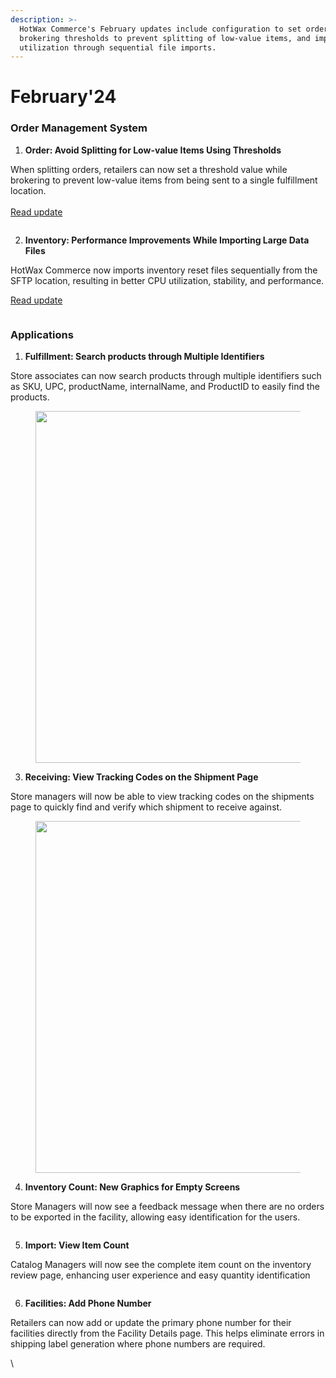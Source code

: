 ```yaml
---
description: >-
  HotWax Commerce's February updates include configuration to set order
  brokering thresholds to prevent splitting of low-value items, and improved CPU
  utilization through sequential file imports.
---
```


# February'24

### Order Management System

1. **Order: Avoid Splitting for Low-value Items Using Thresholds**

When splitting orders, retailers can now set a threshold value while brokering to prevent low-value items from being sent to a single fulfillment location.\
\
[Read update](https://www.hotwax.co/product-updates/avoid-splitting-for-low-value-items-using-thresholds)

<figure><img src="https://www.hotwax.co/hubfs/PU1-%20Set%20Brokering%20Threshold.png" alt=""><figcaption></figcaption></figure>

2. **Inventory: Performance Improvements While Importing Large Data Files**

HotWax Commerce now imports inventory reset files sequentially from the SFTP location, resulting in better CPU utilization, stability, and performance.

[Read update](https://www.hotwax.co/product-updates/performance-improvements-while-importing-large-data-files)

<figure><img src="https://www.hotwax.co/hubfs/Performance%20improvements%20in%20large%20data%20imports.png" alt=""><figcaption></figcaption></figure>

### Applications

1. **Fulfillment: Search products through Multiple Identifiers**

Store associates can now search products through multiple identifiers such as SKU, UPC, productName, internalName, and ProductID to easily find the products.

<figure><img src="https://www.hotwax.co/hs-fs/hubfs/Product%20Updates%20and%20Release%20Notes/2024/Feb%202024/RN1-%20Search%20products%20Through%20multiple%20Identifiers.png?width=600&#x26;height=369&#x26;name=RN1-%20Search%20products%20Through%20multiple%20Identifiers.png" alt="" width="563"><figcaption></figcaption></figure>



3. **Receiving: View Tracking Codes on the Shipment Page**

Store managers will now be able to view tracking codes on the shipments page to quickly find and verify which shipment to receive against.

<figure><img src="https://www.hotwax.co/hs-fs/hubfs/Product%20Updates%20and%20Release%20Notes/2024/Feb%202024/RN2-%20View%20Tracking%20Codes%20on%20the%20Shipment%20Page.png?width=2000&#x26;name=RN2-%20View%20Tracking%20Codes%20on%20the%20Shipment%20Page.png" alt="" width="563"><figcaption></figcaption></figure>



4. **Inventory Count: New Graphics for Empty Screens**

Store Managers will now see a feedback message when there are no orders to be exported in the facility, allowing easy identification for the users.

<figure><img src="https://www.hotwax.co/hs-fs/hubfs/Product%20Updates%20and%20Release%20Notes/2024/Feb%202024/RN3-%20New%20Graphics%20for%20Empty%20Screens.png?width=600&#x26;height=431&#x26;name=RN3-%20New%20Graphics%20for%20Empty%20Screens.png" alt=""><figcaption></figcaption></figure>



5. **Import: View Item Count**

Catalog Managers will now see the complete item count on the inventory review page, enhancing user experience and easy quantity identification

<figure><img src="https://www.hotwax.co/hs-fs/hubfs/Product%20Updates%20and%20Release%20Notes/2024/Feb%202024/RN4-%20View%20Item%20Count.png?width=600&#x26;height=284&#x26;name=RN4-%20View%20Item%20Count.png" alt=""><figcaption></figcaption></figure>

6. **Facilities: Add Phone Number**

Retailers can now add or update the primary phone number for their facilities directly from the Facility Details page. This helps eliminate errors in shipping label generation where phone numbers are required.

\


<figure><img src="https://www.hotwax.co/hs-fs/hubfs/Product%20Updates%20and%20Release%20Notes/2024/Feb%202024/RN5-%20Add%20Phone%20Number.png?width=600&#x26;height=534&#x26;name=RN5-%20Add%20Phone%20Number.png" alt=""><figcaption></figcaption></figure>
